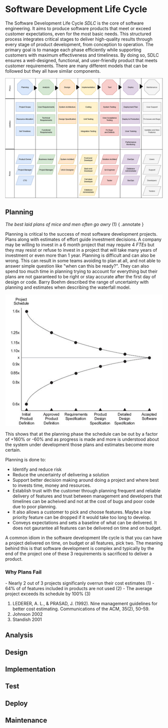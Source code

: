 # Software Development Life Cycle

The Software Development Life Cycle *SDLC* is the core of software engineering. It aims to produce software products that meet or exceed customer expectations, even for the most basic needs. This structured process integrates critical stages to deliver high-quality results through every stage of product development, from conception to operation. The primary goal is to manage each phase efficiently while supporting customers with maximum effectiveness and timeliness. By doing so, SDLC ensures a well-designed, functional, and user-friendly product that meets customer requirements. There are many different models that can be followed but they all have similar components.

![Image](../materials/sdlc_phases.png)

## Planning
*The best laid plans of mice and men often go awry* (1)
{ .annotate }



Planning is critical to the success of most software development projects. Plans along with estimates of effort guide investment decisions. A company may be willing to invest in a 6 month project that may require 4 *FTEs* but they may resist or refuse to invest in a project that will take many years of investment or even more than 1 year. Planning is difficult and can also be wrong. This can result in some teams avoiding to plan at all, and not able to answer simple question like "when can this be ready?". They can also spend too much time in planning trying to account for everything but their plans are not gaaranteed to be right or stay accurate after the first day of design or code. Barry Boehm described the range of uncertainty with planning and estimates when describing the waterfall model. 

![Cone of Uncertainty](../materials/cone_of_uncertainty.jpg)

This shows that at the planning phase the schedule can be out by a factor of +160% or -60% and as progress is made and more is understood about the system under development those plans and estimates become more certain. 

Planning is done to:

- Identify and reduce risk
- Reduce the uncertainty of delivering a solution
- Support better decision making around doing a project and where best to invests time, money and resources.
- Establish trust with the customer through planning frequent and reliable delivery of features and trust between management and developers that timelines can be acheived and not at the cost of bugs and poor code due to poor planning.
- It also allows a customer to pick and choose features. Maybe a low priority feature can be dropped if it would take too long to develop.
- Conveys expectations and sets a baseline of what can be delivered. It does not gaurantee all features can be delivered on time and on budget.

A common idiom in the software development life cycle is that you can have a project delivered on time, on budget or all features, pick two. The meaning behind this is that software development is complex and typically by the end of the project one of these 3 requirements is sacrificed to deliver a product.

### Why Plans Fail
<div class="annotate" markdown>
- Nearly 2 out of 3 projects significanly overrun their cost estimates (1)
- 64% of of features included in products are not used (2)
- The average project exceeds its schedule by 100% (3)
</div>

1. LEDERER, A. L., & PRASAD, J. (1992). Nine management guidelines for better cost estimating. Communications of the ACM, 35(2), 50–59.
2. Johnson 2002
3. Standish 2001


## Analysis
## Design
## Implementation
## Test
## Deploy
## Maintenance


